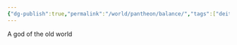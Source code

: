 ```yaml
---
{"dg-publish":true,"permalink":"/world/pantheon/balance/","tags":["deity","old-world"]}
---
```


A god of the old world